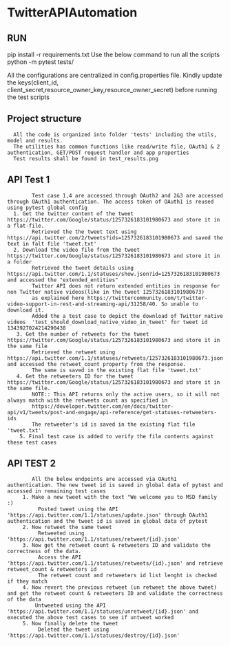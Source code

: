 # TwitterAPIAutomation
## RUN
pip install -r requirements.txt
Use the below command to run all the scripts
python -m pytest tests/

All the configurations are centralized in config.properties file. Kindly update the keys(client_id, client_secret,resource_owner_key,resource_owner_secret) before running the test scripts


## Project structure
      All the code is organized into folder 'tests' including the utils, model and results.
      The utilities has common functions like read/write file, OAuth1 & 2 authentication, GET/POST request handler and app properties
      Test results shall be found in test_results.png
      
      
## API Test 1
            Test case 1,4 are accessed through OAuth2 and 2&3 are accessed through OAuth1 authentication. The access token of OAuth1 is reused using pytest global config
      1. Get the twitter content of the tweet https://twitter.com/Google/status/1257326183101980673 and store it in a flat-file.
            Retrieved the the tweet text using https://api.twitter.com/2/tweets?ids=1257326183101980673 and saved the text in falt file 'tweet.txt'
      2. Download the video file from the tweet https://twitter.com/Google/status/1257326183101980673 and store it in a folder
            Retrieved the tweet details using https://api.twitter.com/1.1/statuses/show.json?id=1257326183101980673 and accessed the "extended_entities"
            Twitter API does not return extended entities in response for non Twitter native videos(like in the tweet 1257326183101980673)
            as explained here https://twittercommunity.com/t/twitter-video-support-in-rest-and-streaming-api/31258/40. So unable to download it.
            Added the a test case to depict the download of Twitter native videos  'test_should_download_native_video_in_tweet' for tweet id 1343927024214290438
       3. Get the number of retweets for the tweet https://twitter.com/Google/status/1257326183101980673 and store it in the same file
            Retrieved the retweet using https://api.twitter.com/1.1/statuses/retweets/1257326183101980673.json and accessed the retweet_count property from the response.
            The same is saved in the existing flat file 'tweet.txt'
       4. Get the retweeters ID for the tweet https://twitter.com/Google/status/1257326183101980673 and store it in the same file.
            NOTE:: This API returns only the active users, so it will not always match with the retweets count as specified in
            https://developer.twitter.com/en/docs/twitter-api/v1/tweets/post-and-engage/api-reference/get-statuses-retweeters-ids
            The retweeter's id is saved in the existing flat file 'tweet.txt'
        5. Final test case is added to verify the file contents against these test cases
        
 ## API TEST 2
            All the below endpoints are accessed via OAuth1 authentication. The new tweet id is saved in global data of pytest and accessed in remaining test cases
         1. Make a new tweet with the text "We welcome you to MSD family :) 
              Posted tweet using the API 'https://api.twitter.com/1.1/statuses/update.json' through OAuth1 authentication and the tweet id is saved in global data of pytest
         2. Now retweet the same tweet
              Retweeted using 'https://api.twitter.com/1.1/statuses/retweet/{id}.json'
         3. Now get the retweet count & retweeters ID and validate the correctness of the data.
              Access the API 'https://api.twitter.com/1.1/statuses/retweets/{id}.json' and retrieve retweet_count & retweeters id
              The retweet count and retweeters id list lenght is checked if they match
         4. Now revert the previous retweet (un retweet the above tweet) and get the retweet count & retweeters ID and validate the correctness of the data
             Untweeted using the API 'https://api.twitter.com/1.1/statuses/unretweet/{id}.json' and executed the above test cases to see if untweet worked
         5. Now finally delete the tweet
              Deleted the tweet using 'https://api.twitter.com/1.1/statuses/destroy/{id}.json'
         
            
      
      
 
     
